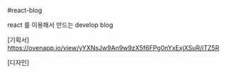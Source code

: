 #react-blog

react 를 이용해서 만드는 develop blog

[기획서]
https://ovenapp.io/view/yYXNsJw9An9w9zX5f6FPg0nYxExjXSuR/iTZ5R

[디자인]
